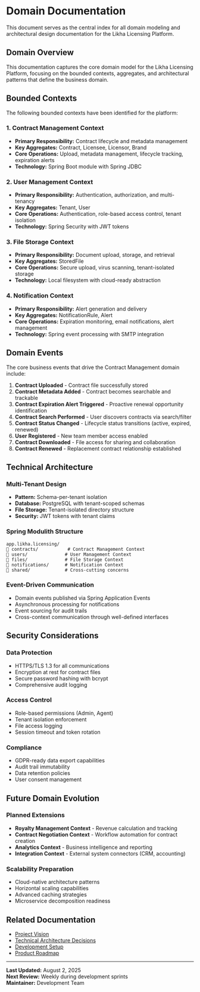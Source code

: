 # Domain Documentation

This document serves as the central index for all domain modeling and architectural design documentation for the Likha Licensing Platform.

## Domain Overview

This documentation captures the core domain model for the Likha Licensing Platform, focusing on the bounded contexts, aggregates, and architectural patterns that define the business domain.

## Bounded Contexts

The following bounded contexts have been identified for the platform:

### 1. Contract Management Context
- **Primary Responsibility:** Contract lifecycle and metadata management
- **Key Aggregates:** Contract, Licensee, Licensor, Brand
- **Core Operations:** Upload, metadata management, lifecycle tracking, expiration alerts
- **Technology:** Spring Boot module with Spring JDBC

### 2. User Management Context  
- **Primary Responsibility:** Authentication, authorization, and multi-tenancy
- **Key Aggregates:** Tenant, User
- **Core Operations:** Authentication, role-based access control, tenant isolation
- **Technology:** Spring Security with JWT tokens

### 3. File Storage Context
- **Primary Responsibility:** Document upload, storage, and retrieval
- **Key Aggregates:** StoredFile
- **Core Operations:** Secure upload, virus scanning, tenant-isolated storage
- **Technology:** Local filesystem with cloud-ready abstraction

### 4. Notification Context
- **Primary Responsibility:** Alert generation and delivery
- **Key Aggregates:** NotificationRule, Alert
- **Core Operations:** Expiration monitoring, email notifications, alert management
- **Technology:** Spring event processing with SMTP integration

## Domain Events

The core business events that drive the Contract Management domain include:

1. **Contract Uploaded** - Contract file successfully stored
2. **Contract Metadata Added** - Contract becomes searchable and trackable
3. **Contract Expiration Alert Triggered** - Proactive renewal opportunity identification
4. **Contract Search Performed** - User discovers contracts via search/filter
5. **Contract Status Changed** - Lifecycle status transitions (active, expired, renewed)
6. **User Registered** - New team member access enabled
7. **Contract Downloaded** - File access for sharing and collaboration
8. **Contract Renewed** - Replacement contract relationship established

## Technical Architecture

### Multi-Tenant Design
- **Pattern:** Schema-per-tenant isolation
- **Database:** PostgreSQL with tenant-scoped schemas
- **File Storage:** Tenant-isolated directory structure
- **Security:** JWT tokens with tenant claims

### Spring Modulith Structure
```
app.likha.licensing/
   contracts/           # Contract Management Context
   users/              # User Management Context  
   files/              # File Storage Context
   notifications/      # Notification Context
   shared/             # Cross-cutting concerns
```

### Event-Driven Communication
- Domain events published via Spring Application Events
- Asynchronous processing for notifications
- Event sourcing for audit trails
- Cross-context communication through well-defined interfaces

## Security Considerations

### Data Protection
- HTTPS/TLS 1.3 for all communications
- Encryption at rest for contract files
- Secure password hashing with bcrypt
- Comprehensive audit logging

### Access Control
- Role-based permissions (Admin, Agent)
- Tenant isolation enforcement
- File access logging
- Session timeout and token rotation

### Compliance
- GDPR-ready data export capabilities
- Audit trail immutability
- Data retention policies
- User consent management

## Future Domain Evolution

### Planned Extensions
- **Royalty Management Context** - Revenue calculation and tracking
- **Contract Negotiation Context** - Workflow automation for contract creation
- **Analytics Context** - Business intelligence and reporting
- **Integration Context** - External system connectors (CRM, accounting)

### Scalability Preparation
- Cloud-native architecture patterns
- Horizontal scaling capabilities
- Advanced caching strategies
- Microservice decomposition readiness

## Related Documentation

- [Project Vision](../vision.md)
- [Technical Architecture Decisions](../adr/)
- [Development Setup](../development-setup.md)
- [Product Roadmap](../roadmap.md)

---

**Last Updated:** August 2, 2025  
**Next Review:** Weekly during development sprints  
**Maintainer:** Development Team